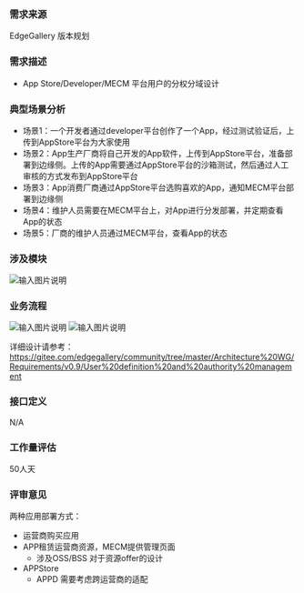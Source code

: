 ### 需求来源

EdgeGallery 版本规划

### 需求描述
- App Store/Developer/MECM 平台用户的分权分域设计

### 典型场景分析
- 场景1：一个开发者通过developer平台创作了一个App，经过测试验证后，上传到AppStore平台为大家使用
- 场景2：App生产厂商将自己开发的App软件，上传到AppStore平台，准备部署到边缘侧。上传的App需要通过AppStore平台的沙箱测试，然后通过人工审核的方式发布到AppStore平台
- 场景3：App消费厂商通过AppStore平台选购喜欢的App，通知MECM平台部署到边缘侧
- 场景4：维护人员需要在MECM平台上，对App进行分发部署，并定期查看App的状态
- 场景5：厂商的维护人员通过MECM平台，查看App的状态

### 涉及模块
![输入图片说明](https://images.gitee.com/uploads/images/2020/0810/201635_b1e13050_5659718.png "屏幕截图.png")

### 业务流程
![输入图片说明](https://images.gitee.com/uploads/images/2020/0810/201752_5dfe416c_5659718.png "屏幕截图.png")
![输入图片说明](https://images.gitee.com/uploads/images/2020/0810/202202_d48f4cc0_5659718.png "屏幕截图.png")

详细设计请参考：https://gitee.com/edgegallery/community/tree/master/Architecture%20WG/Requirements/v0.9/User%20definition%20and%20authority%20management

### 接口定义
N/A

### 工作量评估
50人天


### 评审意见
两种应用部署方式：
- 运营商购买应用
- APP租赁运营商资源，MECM提供管理页面
    - 涉及OSS/BSS 对于资源offer的设计
- APPStore
    - APPD 需要考虑跨运营商的适配